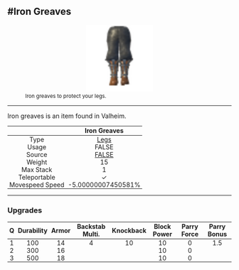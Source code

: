 <meta property="og:title" content="Iron Greaves - MoreValheim" /><meta property="og:type" content="website" /><meta property="og:image" content="/assets/iron_greaves.png" /><meta property="og:description" content="Iron Greaves is an item found in Valheim." /><meta name="theme-color" content="#546D78"><meta name="twitter:card" content="summary_large_image">
#Iron Greaves
-------------
<style>img {width:20px;}.tb {width:150px;display: block;margin-left: auto;margin-right: auto;}</style>

<style>.md-typeset table:not([class]) th:not([align]) {min-width:unset!important;}</style>
<style>td{padding:0em 0.3em!important;text-align:center!important;border-left:.05rem solid var(--md-default-fg-color--lightest)}</style>

<style>th{padding:0.1em 0.3em!important;text-align:center!important;font-weight:bold}</style>

<style>pre{text-align:right!important}</style>
<style>table tr td:first-child {border-left: 0;};</style>

<figure><img src="/assets/iron_greaves.png" class="tb" /><figcaption><small>Iron greaves to protect your legs.</small></figcaption></figure>

-------------

Iron greaves is an item found in Valheim.

|        | Iron Greaves              |
| ----------- | ------------------------------------ |
| Type | [Legs](../../types/legs)
| Usage | FALSE<br>
| Source | [FALSE](../../items/false)
| Weight | 15 |
| Max Stack | 1 |
| Teleportable | ✓
| Movespeed Speed | -5.00000007450581%


-------------

### Upgrades
| Q | Durability | Armor | Backstab Multi. | Knockback | Block Power | Parry Force | Parry Bonus
| - | - | - | - | - | - | - | - 
1 | 100 | 14 | 4 | 10 | 10 | 0 | 1.5 | 
 | 2 | 300 | 16 |  |  | 10 | 0 |  | 
 | 3 | 500 | 18 |  |  | 10 | 0 |  | 
